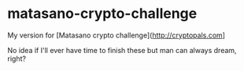 # matasano-crypto-challenge

My version for [Matasano crypto challenge](http://cryptopals.com]

No idea if I'll ever have time to finish these but man can always dream, right?
